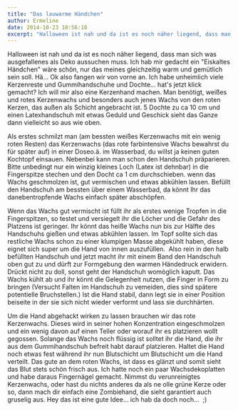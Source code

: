 ```yaml
---
title: "Das lauwarme Händchen"
author: Ermeline
date: 2014-10-23 10:56:18
excerpt: "Halloween ist nah und da ist es noch näher liegend, dass man sich was ausgefallenes als Deko aussuchen muss. "
---
```


Halloween ist nah und da ist es noch näher liegend, dass man sich was
ausgefallenes als Deko aussuchen muss. Ich hab mir gedacht ein
"Eiskaltes Händchen" wäre schön, nur das meines gleichzeitig warm und
gemütlich sein soll. Hä... Ok also fangen wir von vorne an. Ich habe
unheimlich viele Kerzenreste und Gummihandschuhe und Dochte... hat's
jetzt klick gemacht? Ich will mir also eine Kerzenhand machen. Man
benötigt, weißes und rotes Kerzenwachs und besonders auch jenes Wachs
von den roten Kerzen, das außen als Schicht angebracht ist. 5 Dochte zu
ca 10 cm und einen Latexhandschuh mit etwas Geduld und Geschick sieht
das Ganze dann vielleicht so aus wie oben.

Als erstes schmilzt man (am bessten weißes Kerzenwachs mit ein wenig
roten Resten) das Kerzenwachs (das rote farbintensive Wachs bewahrst du
für später auf) in einer Doseo.ä. im Wasserbad, du willst ja keinen
guten Kochtopf einsauen. Nebenbei kann man schon den Handschuh
präparieren. Bitte unbedingt nur ein winzig kleines Loch (Latex ist
dehnbar) in die Fingerspitze stechen und den Docht ca 1 cm
durchschieben. wenn das Wachs geschmolzen ist, gut vermischen und etwas
abkühlen lassen. Befüllt den Handschuh am bessten über einem Wasserbad,
da könnt Ihr das danebentropfende Wachs einfach später abschöpfen.

Wenn das Wachs gut vermischt ist füllt ihr als erstes wenige Tropfen in
die Fingerspitzen, so testet und versiegelt ihr die Löcher und die
Gefahr des Platzens ist geringer. Ihr könnt das heiße Wachs nun bis zur
Hälfte des Handschuhs gießen und etwas abkühlen lassen. Im Topf sollte
sich das restliche Wachs schon zu einer klumpigen Masse abgekühlt haben,
diese eignet sich super um die Hand von innen auszufüllen.  Also rein in
den halb befüllten Handschuh und jetzt macht ihr mit einem Band den
Handschuh oben gut zu und dürft zur Formgebung den warmen Händedruck
erwidern. Drückt nicht zu doll, sonst geht der Handschuh womöglich
kaputt. Das Wachs kühlt ab und ihr könnt die Gelegenheit nutzen, die
Finger in Form zu bringen (Versucht Falten im Handschuh zu vemeiden,
dies sind spätere potentielle Bruchstellen.) Ist die Hand stabil, dann
legt sie in einer Position beiseite in der sie sich nicht wieder
verformt und lass sie durchhärten.

Um die Hand abgehackt wirken zu lassen brauchen wir das rote
Kerzenwachs. Dieses wird in seiner hohen Konzentration eingeschmolzen
und ein wenig davon auf einen Teller oder worauf ihr es platzieren wollt
gegossen. Solange das Wachs noch flüssig ist solltet ihr die Hand, die
ihr aus dem Gummihandschuh befreit habt darauf platzieren. Haltet die
Hand noch etwas fest während ihr nun Blutschicht um Blutschicht um die
Hand verteilt. Das gute an dem roten Wachs, ist dass es glänzt und somit
sieht das Blut stets schön frisch aus. Ich hatte noch ein paar
Wachsdekoplatten und habe daraus Fingernägel gemacht. Nimmst du
verunreinigtes Kerzenwachs, oder hast du nichts anderes da als ne olle
grüne Kerze oder so, dann mach dir einfach eine Zombiehand, die sieht
garantiert auch gruselig aus. Hey das ist eine gute Idee... ich hab da
doch noch...  ;)
